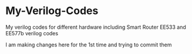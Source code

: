 # My-Verilog-Codes
My verilog codes for different hardware including Smart Router EE533 and EE577b verilog codes


I am making changes here for the 1st time and trying to commit them
